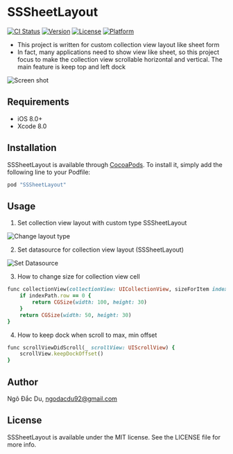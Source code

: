 # SSSheetLayout

[![CI Status](http://img.shields.io/travis/Macbook/SSSheetLayout.svg?style=flat)](https://travis-ci.org/Macbook/SSSheetLayout)
[![Version](https://img.shields.io/cocoapods/v/SSSheetLayout.svg?style=flat)](http://cocoapods.org/pods/SSSheetLayout)
[![License](https://img.shields.io/cocoapods/l/SSSheetLayout.svg?style=flat)](http://cocoapods.org/pods/SSSheetLayout)
[![Platform](https://img.shields.io/cocoapods/p/SSSheetLayout.svg?style=flat)](http://cocoapods.org/pods/SSSheetLayout)

- This project is written for custom collection view layout like sheet form
- In fact, many applications need to show view like sheet, so this project focus to make the collection view scrollable horizontal and vertical. The main feature is keep top and left dock

![Screen shot](https://raw.githubusercontent.com/ngodacdu/SSSheetLayout/master/Screenshots/sheetlayout.png)

## Requirements
* iOS 8.0+
* Xcode 8.0

## Installation

SSSheetLayout is available through [CocoaPods](http://cocoapods.org). To install
it, simply add the following line to your Podfile:

```ruby
pod "SSSheetLayout"
```

## Usage

1. Set collection view layout with custom type SSSheetLayout

![Change layout type](https://github.com/ngodacdu/SSSheetLayout/blob/master/Screenshots/CustomLayout.png)

2. Set datasource for collection view layout (SSSheetLayout)

![Set Datasource](https://github.com/ngodacdu/SSSheetLayout/blob/master/Screenshots/DragDataSource.png)

3. How to change size for collection view cell

```ruby
func collectionView(collectionView: UICollectionView, sizeForItem indexPath: IndexPath) -> CGSize {
    if indexPath.row == 0 {
        return CGSize(width: 100, height: 30)
    }
    return CGSize(width: 50, height: 30)
}
```

4. How to keep dock when scroll to max, min offset
```ruby
func scrollViewDidScroll(_ scrollView: UIScrollView) {
    scrollView.keepDockOffset()
}
```

## Author

Ngô Đắc Du, ngodacdu92@gmail.com

## License

SSSheetLayout is available under the MIT license. See the LICENSE file for more info.
